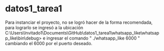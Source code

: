 # datos1_tarea1

Para instanciar el proyecto, no se logró hacer de la forma recomendada, para lograrlo se ingresó a la ubicación C:\Users\Invitado1\Documents\GitHub\datos1_tarea1\whatsapp_like\whatsapp_like\bin\debug> e ingresar el comando " ./whatsapp_like 6000 " cambiando el 6000 por el puerto deseado.
